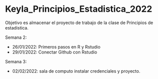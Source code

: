 # Keyla_Principios_Estadistica_2022
Objetivo es almacenar el proyecto de trabajo de la clase de Principios de estadistica.

Semana 2: 
+ 26/01/2022: Primeros pasos en R y Rstudio
+ 29/01/2022: Conectar Github con Rstudio

Semana 3:
+ 02/02/2022: sala de computo instalar credenciales y proyecto. 
